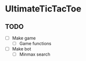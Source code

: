 # UltimateTicTacToe

## TODO
- [ ] Make game
    - [ ] Game functions
- [ ] Make bot
    - [ ] Minmax search